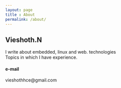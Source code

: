 ```yaml
---
layout: page
title : About
permalink: /about/
---
```


<h2>Vieshoth.N</h2>
<p>I write about embedded, linux and web. technologies<br>Topics in which I have experience.</p>

<h4>e-mail</h4>
vieshothhce@gmail.com

